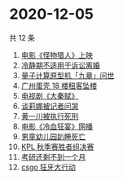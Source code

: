 # 2020-12-05

共 12 条

<!-- BEGIN -->
<!-- 最后更新时间 Sat Dec 05 2020 13:04:27 GMT+0800 (CST) -->
1. [电影《怪物猎人》上映](https://www.zhihu.com/search?q=怪物猎人电影)
1. [冷静期不适用于诉讼离婚](https://www.zhihu.com/search?q=离婚冷静期)
1. [量子计算原型机「九章」问世](https://www.zhihu.com/search?q=九章)
1. [广州蛋壳 18 楼租客坠楼](https://www.zhihu.com/search?q=广州蛋壳坠楼)
1. [电视剧《大秦赋》](https://www.zhihu.com/search?q=大秦赋)
1. [谈莉娜被记者问哭](https://www.zhihu.com/search?q=谈莉娜)
1. [黄一川被执行死刑](https://www.zhihu.com/search?q=黄一川)
1. [电影《冷血狂宴》网播](https://www.zhihu.com/search?q=冷血狂宴)
1. [男童幼儿园趴睡死亡](https://www.zhihu.com/search?q=幼儿园午睡死亡)
1. [KPL 秋季赛胜者组决赛](https://www.zhihu.com/search?q=ag)
1. [考研还剩不到一个月](https://www.zhihu.com/search?q=考研)
1. [csgo 狂牙大行动](https://www.zhihu.com/search?q=csgo大行动)
<!-- END -->
